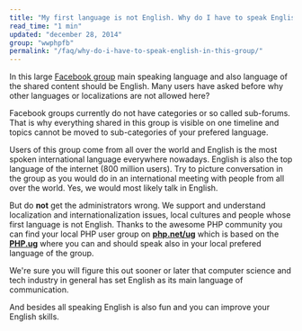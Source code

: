 ```yaml
---
title: "My first language is not English. Why do I have to speak English language in your group? Isn't that discrimination towards other languages and cultures?"
read_time: "1 min"
updated: "december 28, 2014"
group: "wwphpfb"
permalink: "/faq/why-do-i-have-to-speak-english-in-this-group/"
---
```


In this large [Facebook group](https://facebook.com/groups/2204685680) main speaking language and also language of the shared content
should be English. Many users have asked before why other languages or localizations are not allowed here?

Facebook groups currently do not have categories or so called sub-forums. That is why everything shared in this group is visible on
one timeline and topics cannot be moved to sub-categories of your prefered language.

Users of this group come from all over the world and English is the most spoken international language everywhere nowadays. English is also
the top language of the internet (800 million users). Try to picture conversation in the group as you would do in an international meeting
with people from all over the world. Yes, we would most likely talk in English.

But do **not** get the administrators wrong. We support and understand localization and internationalization issues, local cultures and people
whose first language is not English. Thanks to the awesome PHP community you can find your local PHP user group on **[php.net/ug](http://php.net/ug.php)**
which is based on the **[PHP.ug](http://php.ug)** where you can and should speak also in your local prefered language of the group.

We're sure you will figure this out sooner or later that computer science and tech industry in general has set English as its main language
of communication.

And besides all speaking English is also fun and you can improve your English skills.
